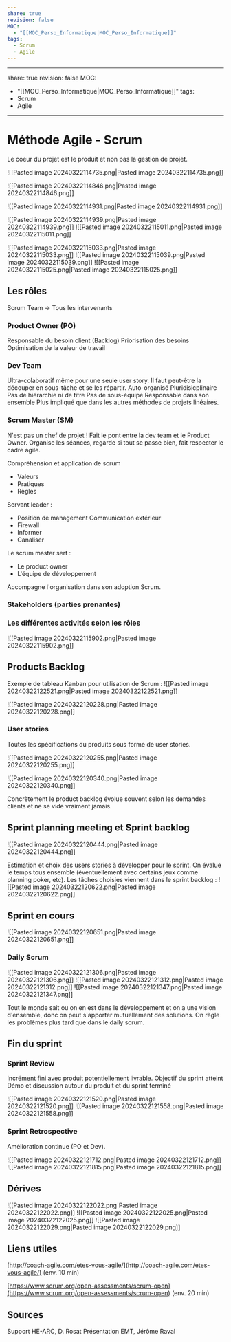 ```yaml
---
share: true
revision: false
MOC:
  - "[[MOC_Perso_Informatique|MOC_Perso_Informatique]]"
tags:
  - Scrum
  - Agile
---
```

---
share: true
revision: false
MOC: 
- "[[MOC_Perso_Informatique|MOC_Perso_Informatique]]"
tags:
- Scrum
- Agile
---
# Méthode Agile - Scrum

Le coeur du projet est le produit et non pas la gestion de projet.

![[Pasted image 20240322114735.png|Pasted image 20240322114735.png]]

![[Pasted image 20240322114846.png|Pasted image 20240322114846.png]]

![[Pasted image 20240322114931.png|Pasted image 20240322114931.png]]

![[Pasted image 20240322114939.png|Pasted image 20240322114939.png]]
![[Pasted image 20240322115011.png|Pasted image 20240322115011.png]]

![[Pasted image 20240322115033.png|Pasted image 20240322115033.png]]
![[Pasted image 20240322115039.png|Pasted image 20240322115039.png]]
![[Pasted image 20240322115025.png|Pasted image 20240322115025.png]]


## Les rôles
Scrum Team -> Tous les intervenants

### Product Owner (PO)
Responsable du besoin client (Backlog)
Priorisation des besoins
Optimisation de la valeur de travail

### Dev Team
Ultra-colaboratif même pour une seule user story. Il faut peut-être la découper en sous-tâche et se les répartir.
Auto-organisé
Pluridisicplinaire
Pas de hiérarchie ni de titre
Pas de sous-équipe
Responsable dans son ensemble
Plus impliqué que dans les autres méthodes de projets linéaires.

### Scrum Master (SM)
N'est pas un chef de projet !
Fait le pont entre la dev team et le Product Owner.
Organise les séances, regarde si tout se passe bien, fait respecter le cadre agile.

Compréhension et application de scrum
- Valeurs
- Pratiques
- Règles

Servant leader :
- Position de management
Communication extérieur
- Firewall
- Informer
- Canaliser

Le scrum master sert :
- Le product owner
- L'équipe de développement

Accompagne l'organisation dans son adoption Scrum.

### Stakeholders (parties prenantes)


### Les différentes activités selon les rôles
![[Pasted image 20240322115902.png|Pasted image 20240322115902.png]]
## Products Backlog

Exemple de tableau Kanban pour utilisation de Scrum :
![[Pasted image 20240322122521.png|Pasted image 20240322122521.png]]

![[Pasted image 20240322120228.png|Pasted image 20240322120228.png]]

### User stories
Toutes les spécifications du produits sous forme de user stories.

![[Pasted image 20240322120255.png|Pasted image 20240322120255.png]]

![[Pasted image 20240322120340.png|Pasted image 20240322120340.png]]

Concrètement le product backlog évolue souvent selon les demandes clients et ne se vide vraiment jamais.

## Sprint planning meeting et Sprint backlog
![[Pasted image 20240322120444.png|Pasted image 20240322120444.png]]

Estimation et choix des users stories à développer pour le sprint.
On évalue le temps tous ensemble (éventuellement avec certains jeux comme planning poker, etc).
Les tâches choisies viennent dans le sprint backlog :
![[Pasted image 20240322120622.png|Pasted image 20240322120622.png]]

## Sprint en cours
![[Pasted image 20240322120651.png|Pasted image 20240322120651.png]]

### Daily Scrum
![[Pasted image 20240322121306.png|Pasted image 20240322121306.png]]
![[Pasted image 20240322121312.png|Pasted image 20240322121312.png]]
![[Pasted image 20240322121347.png|Pasted image 20240322121347.png]]

Tout le monde sait ou on en est dans le développement et on a une vision d'ensemble, donc on peut s'apporter mutuellement des solutions.
On règle les problèmes plus tard que dans le daily scrum.

## Fin du sprint
### Sprint Review
Incrément fini avec produit potentiellement livrable.
Objectif du sprint atteint
Démo et discussion autour du produit et du sprint terminé

![[Pasted image 20240322121520.png|Pasted image 20240322121520.png]]
![[Pasted image 20240322121558.png|Pasted image 20240322121558.png]]

### Sprint Retrospective
Amélioration continue (PO et Dev).

![[Pasted image 20240322121712.png|Pasted image 20240322121712.png]]
![[Pasted image 20240322121815.png|Pasted image 20240322121815.png]]

## Dérives
![[Pasted image 20240322122022.png|Pasted image 20240322122022.png]]
![[Pasted image 20240322122025.png|Pasted image 20240322122025.png]]
![[Pasted image 20240322122029.png|Pasted image 20240322122029.png]]

## Liens utiles
[http://coach-agile.com/etes-vous-agile/](http://coach-agile.com/etes-vous-agile/) (env. 10 min)

[https://www.scrum.org/open-assessments/scrum-open](https://www.scrum.org/open-assessments/scrum-open) (env. 20 min)

## Sources
Support HE-ARC, D. Rosat
Présentation EMT, Jérôme Raval